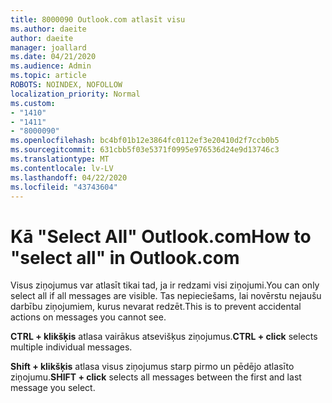 ```yaml
---
title: 8000090 Outlook.com atlasīt visu
ms.author: daeite
author: daeite
manager: joallard
ms.date: 04/21/2020
ms.audience: Admin
ms.topic: article
ROBOTS: NOINDEX, NOFOLLOW
localization_priority: Normal
ms.custom:
- "1410"
- "1411"
- "8000090"
ms.openlocfilehash: bc4bf01b12e3864fc0112ef3e20410d2f7ccb0b5
ms.sourcegitcommit: 631cbb5f03e5371f0995e976536d24e9d13746c3
ms.translationtype: MT
ms.contentlocale: lv-LV
ms.lasthandoff: 04/22/2020
ms.locfileid: "43743604"
---
```

# <a name="how-to-select-all-in-outlookcom"></a><span data-ttu-id="95e2a-102">Kā "Select All" Outlook.com</span><span class="sxs-lookup"><span data-stu-id="95e2a-102">How to "select all" in Outlook.com</span></span>

<span data-ttu-id="95e2a-103">Visus ziņojumus var atlasīt tikai tad, ja ir redzami visi ziņojumi.</span><span class="sxs-lookup"><span data-stu-id="95e2a-103">You can only select all if all messages are visible.</span></span> <span data-ttu-id="95e2a-104">Tas nepieciešams, lai novērstu nejaušu darbību ziņojumiem, kurus nevarat redzēt.</span><span class="sxs-lookup"><span data-stu-id="95e2a-104">This is to prevent accidental actions on messages you cannot see.</span></span>

<span data-ttu-id="95e2a-105">**CTRL + klikšķis** atlasa vairākus atsevišķus ziņojumus.</span><span class="sxs-lookup"><span data-stu-id="95e2a-105">**CTRL + click** selects multiple individual messages.</span></span>

<span data-ttu-id="95e2a-106">**Shift + klikšķis** atlasa visus ziņojumus starp pirmo un pēdējo atlasīto ziņojumu.</span><span class="sxs-lookup"><span data-stu-id="95e2a-106">**SHIFT + click** selects all messages between the first and last message you select.</span></span>